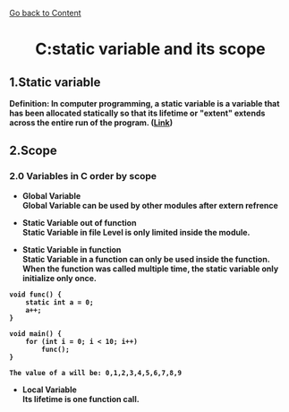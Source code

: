 [Go back to Content](https://github.com/HuitingLiu/Blog/blob/master/content.md)

<a name="top"></a>
<h1 align="center">C:static variable and its scope</h1>

## 1.Static variable

<b/>Definition: In computer programming, a static variable is a variable that
has been allocated statically so that its lifetime or "extent" extends across
the entire run of the program.<b> ([Link](https://en.wikipedia.org/wiki/Static_variable))

## 2.Scope

### 2.0 Variables in C order by scope
* Global Variable  
Global Variable can be used by other modules after extern refrence

* Static Variable out of function  
Static Variable in file Level is only limited inside the module.

* Static Variable in function  
Static Variable in a function can only be used inside the function. When the function was called multiple time, the static variable only initialize only once.

```  
void func() {
	static int a = 0;
	a++;
}

void main() {
	for (int i = 0; i < 10; i++)
		func();
}

The value of a will be: 0,1,2,3,4,5,6,7,8,9
```

* Local Variable   
Its lifetime is one function call.
